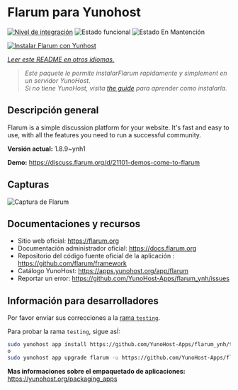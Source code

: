 <!--
Este archivo README esta generado automaticamente<https://github.com/YunoHost/apps/tree/master/tools/readme_generator>
No se debe editar a mano.
-->

# Flarum para Yunohost

[![Nivel de integración](https://dash.yunohost.org/integration/flarum.svg)](https://ci-apps.yunohost.org/ci/apps/flarum/) ![Estado funcional](https://ci-apps.yunohost.org/ci/badges/flarum.status.svg) ![Estado En Mantención](https://ci-apps.yunohost.org/ci/badges/flarum.maintain.svg)

[![Instalar Flarum con Yunhost](https://install-app.yunohost.org/install-with-yunohost.svg)](https://install-app.yunohost.org/?app=flarum)

*[Leer este README en otros idiomas.](./ALL_README.md)*

> *Este paquete le permite instalarFlarum rapidamente y simplement en un servidor YunoHost.*  
> *Si no tiene YunoHost, visita [the guide](https://yunohost.org/install) para aprender como instalarla.*

## Descripción general

Flarum is a simple discussion platform for your website. It's fast and easy to use, with all the features you need to run a successful community.

**Versión actual:** 1.8.9~ynh1

**Demo:** <https://discuss.flarum.org/d/21101-demos-come-to-flarum>

## Capturas

![Captura de Flarum](./doc/screenshots/beta16.jpg)

## Documentaciones y recursos

- Sitio web oficial: <https://flarum.org>
- Documentación administrador oficial: <https://docs.flarum.org>
- Repositorio del código fuente oficial de la aplicación : <https://github.com/flarum/framework>
- Catálogo YunoHost: <https://apps.yunohost.org/app/flarum>
- Reportar un error: <https://github.com/YunoHost-Apps/flarum_ynh/issues>

## Información para desarrolladores

Por favor enviar sus correcciones a la [rama `testing`](https://github.com/YunoHost-Apps/flarum_ynh/tree/testing).

Para probar la rama `testing`, sigue asÍ:

```bash
sudo yunohost app install https://github.com/YunoHost-Apps/flarum_ynh/tree/testing --debug
o
sudo yunohost app upgrade flarum -u https://github.com/YunoHost-Apps/flarum_ynh/tree/testing --debug
```

**Mas informaciones sobre el empaquetado de aplicaciones:** <https://yunohost.org/packaging_apps>
